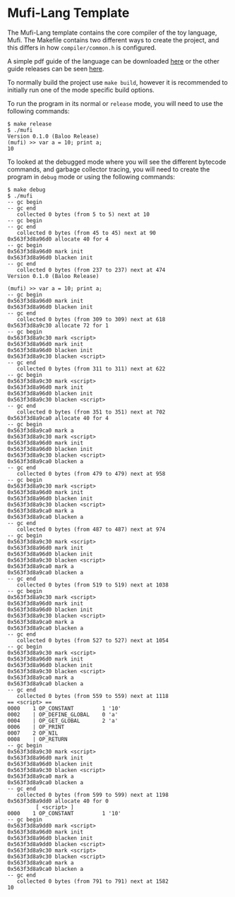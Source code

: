 # Mufi-Lang Template

The Mufi-Lang template contains the core compiler of the toy language, Mufi. The Makefile contains two different ways to create the project, and this differs in how `compiler/common.h` is configured. 

A simple pdf guide of the language can be downloaded [here](https://github.com/MKProj/Mufi-Lang/releases/download/guide-0.1.0/mufi_guide.pdf) or the other guide releases can be seen [here](https://github.com/MKProj/Mufi-Lang/releases/tag/guide-0.1.0). 

To normally build the project use `make build`, however it is recommended to initially run one of the mode specific build options. 


To run the program in its normal or `release` mode, you will need to use the following commands: 
```
$ make release 
$ ./mufi 
Version 0.1.0 (Baloo Release)
(mufi) >> var a = 10; print a;
10
```

To looked at the debugged mode where you will see the different bytecode commands, and garbage collector tracing, you will need to create the program in `debug` mode or using the following commands: 

```
$ make debug 
$ ./mufi 
-- gc begin
-- gc end
   collected 0 bytes (from 5 to 5) next at 10
-- gc begin
-- gc end
   collected 0 bytes (from 45 to 45) next at 90
0x563f3d8a96d0 allocate 40 for 4
-- gc begin
0x563f3d8a96d0 mark init
0x563f3d8a96d0 blacken init
-- gc end
   collected 0 bytes (from 237 to 237) next at 474
Version 0.1.0 (Baloo Release)

(mufi) >> var a = 10; print a; 
-- gc begin
0x563f3d8a96d0 mark init
0x563f3d8a96d0 blacken init
-- gc end
   collected 0 bytes (from 309 to 309) next at 618
0x563f3d8a9c30 allocate 72 for 1
-- gc begin
0x563f3d8a9c30 mark <script>
0x563f3d8a96d0 mark init
0x563f3d8a96d0 blacken init
0x563f3d8a9c30 blacken <script>
-- gc end
   collected 0 bytes (from 311 to 311) next at 622
-- gc begin
0x563f3d8a9c30 mark <script>
0x563f3d8a96d0 mark init
0x563f3d8a96d0 blacken init
0x563f3d8a9c30 blacken <script>
-- gc end
   collected 0 bytes (from 351 to 351) next at 702
0x563f3d8a9ca0 allocate 40 for 4
-- gc begin
0x563f3d8a9ca0 mark a
0x563f3d8a9c30 mark <script>
0x563f3d8a96d0 mark init
0x563f3d8a96d0 blacken init
0x563f3d8a9c30 blacken <script>
0x563f3d8a9ca0 blacken a
-- gc end
   collected 0 bytes (from 479 to 479) next at 958
-- gc begin
0x563f3d8a9c30 mark <script>
0x563f3d8a96d0 mark init
0x563f3d8a96d0 blacken init
0x563f3d8a9c30 blacken <script>
0x563f3d8a9ca0 mark a
0x563f3d8a9ca0 blacken a
-- gc end
   collected 0 bytes (from 487 to 487) next at 974
-- gc begin
0x563f3d8a9c30 mark <script>
0x563f3d8a96d0 mark init
0x563f3d8a96d0 blacken init
0x563f3d8a9c30 blacken <script>
0x563f3d8a9ca0 mark a
0x563f3d8a9ca0 blacken a
-- gc end
   collected 0 bytes (from 519 to 519) next at 1038
-- gc begin
0x563f3d8a9c30 mark <script>
0x563f3d8a96d0 mark init
0x563f3d8a96d0 blacken init
0x563f3d8a9c30 blacken <script>
0x563f3d8a9ca0 mark a
0x563f3d8a9ca0 blacken a
-- gc end
   collected 0 bytes (from 527 to 527) next at 1054
-- gc begin
0x563f3d8a9c30 mark <script>
0x563f3d8a96d0 mark init
0x563f3d8a96d0 blacken init
0x563f3d8a9c30 blacken <script>
0x563f3d8a9ca0 mark a
0x563f3d8a9ca0 blacken a
-- gc end
   collected 0 bytes (from 559 to 559) next at 1118
== <script> ==
0000    1 OP_CONSTANT         1 '10'
0002    | OP_DEFINE_GLOBAL    0 'a'
0004    | OP_GET_GLOBAL       2 'a'
0006    | OP_PRINT
0007    2 OP_NIL
0008    | OP_RETURN
-- gc begin
0x563f3d8a9c30 mark <script>
0x563f3d8a96d0 mark init
0x563f3d8a96d0 blacken init
0x563f3d8a9c30 blacken <script>
0x563f3d8a9ca0 mark a
0x563f3d8a9ca0 blacken a
-- gc end
   collected 0 bytes (from 599 to 599) next at 1198
0x563f3d8a9dd0 allocate 40 for 0
         [ <script> ]
0000    1 OP_CONSTANT         1 '10'
-- gc begin
0x563f3d8a9dd0 mark <script>
0x563f3d8a96d0 mark init
0x563f3d8a96d0 blacken init
0x563f3d8a9dd0 blacken <script>
0x563f3d8a9c30 mark <script>
0x563f3d8a9c30 blacken <script>
0x563f3d8a9ca0 mark a
0x563f3d8a9ca0 blacken a
-- gc end
   collected 0 bytes (from 791 to 791) next at 1582
10

```
